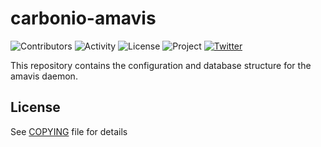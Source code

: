 # carbonio-amavis

![Contributors](https://img.shields.io/github/contributors/zextras/carbonio-amavis "Contributors")
![Activity](https://img.shields.io/github/commit-activity/m/zextras/carbonio-amavis "Activity") ![License](https://img.shields.io/badge/license-AGPL%203-green
"License")
![Project](https://img.shields.io/badge/project-carbonio-informational
"Project")
[![Twitter](https://img.shields.io/twitter/url/https/twitter.com/zextras.svg?style=social&label=Follow%20%40zextras)](https://twitter.com/zextras)

This repository contains the configuration and database structure for the amavis daemon.

## License

See [COPYING](COPYING) file for details
